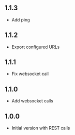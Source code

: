 ## 1.1.3
- Add ping
 
## 1.1.2
- Export configured URLs
 
## 1.1.1
- Fix websocket call
 
## 1.1.0
- Add websocket calls
 
## 1.0.0
- Initial version with REST calls
